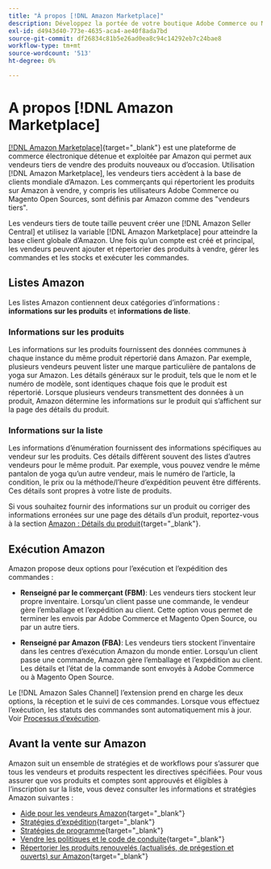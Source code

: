 ```yaml
---
title: "À propos [!DNL Amazon Marketplace]"
description: Développez la portée de votre boutique Adobe Commerce ou Magento Open Source en exploitant votre catalogue de produits sous forme de listes dans Amazon Marketplace.
exl-id: d4943d40-773e-4635-aca4-ae40f8ada7bd
source-git-commit: df26834c81b5e26ad0ea8c94c14292eb7c24bae8
workflow-type: tm+mt
source-wordcount: '513'
ht-degree: 0%

---
```


# A propos [!DNL Amazon Marketplace]

[[!DNL Amazon Marketplace]](https://sell.amazon.com/){target="_blank"} est une plateforme de commerce électronique détenue et exploitée par Amazon qui permet aux vendeurs tiers de vendre des produits nouveaux ou d’occasion. Utilisation [!DNL Amazon Marketplace], les vendeurs tiers accèdent à la base de clients mondiale d’Amazon. Les commerçants qui répertorient les produits sur Amazon à vendre, y compris les utilisateurs Adobe Commerce ou Magento Open Sources, sont définis par Amazon comme des &quot;vendeurs tiers&quot;.

Les vendeurs tiers de toute taille peuvent créer une [!DNL Amazon Seller Central] et utilisez la variable [!DNL Amazon Marketplace] pour atteindre la base client globale d’Amazon. Une fois qu’un compte est créé et principal, les vendeurs peuvent ajouter et répertorier des produits à vendre, gérer les commandes et les stocks et exécuter les commandes.

## Listes Amazon

Les listes Amazon contiennent deux catégories d’informations : **informations sur les produits** et **informations de liste**.

### Informations sur les produits

Les informations sur les produits fournissent des données communes à chaque instance du même produit répertorié dans Amazon. Par exemple, plusieurs vendeurs peuvent lister une marque particulière de pantalons de yoga sur Amazon. Les détails généraux sur le produit, tels que le nom et le numéro de modèle, sont identiques chaque fois que le produit est répertorié. Lorsque plusieurs vendeurs transmettent des données à un produit, Amazon détermine les informations sur le produit qui s’affichent sur la page des détails du produit.

### Informations sur la liste

Les informations d’énumération fournissent des informations spécifiques au vendeur sur les produits. Ces détails diffèrent souvent des listes d’autres vendeurs pour le même produit. Par exemple, vous pouvez vendre le même pantalon de yoga qu’un autre vendeur, mais le numéro de l’article, la condition, le prix ou la méthode/l’heure d’expédition peuvent être différents. Ces détails sont propres à votre liste de produits.

Si vous souhaitez fournir des informations sur un produit ou corriger des informations erronées sur une page des détails d’un produit, reportez-vous à la section [Amazon : Détails du produit](https://sellercentral.amazon.com/gp/help/external/200335450){target="_blank"}.

## Exécution Amazon

Amazon propose deux options pour l’exécution et l’expédition des commandes :

- **Renseigné par le commerçant (FBM)**: Les vendeurs tiers stockent leur propre inventaire. Lorsqu’un client passe une commande, le vendeur gère l’emballage et l’expédition au client. Cette option vous permet de terminer les envois par Adobe Commerce et Magento Open Source, ou par un autre tiers.

- **Renseigné par Amazon (FBA)**: Les vendeurs tiers stockent l’inventaire dans les centres d’exécution Amazon du monde entier. Lorsqu’un client passe une commande, Amazon gère l’emballage et l’expédition au client. Les détails et l’état de la commande sont envoyés à Adobe Commerce ou à Magento Open Source.

Le [!DNL Amazon Sales Channel] l’extension prend en charge les deux options, la réception et le suivi de ces commandes. Lorsque vous effectuez l’exécution, les statuts des commandes sont automatiquement mis à jour. Voir [Processus d’exécution](./fulfillment-workflows.md).

## Avant la vente sur Amazon

Amazon suit un ensemble de stratégies et de workflows pour s’assurer que tous les vendeurs et produits respectent les directives spécifiées. Pour vous assurer que vos produits et comptes sont approuvés et éligibles à l’inscription sur la liste, vous devez consulter les informations et stratégies Amazon suivantes :

- [Aide pour les vendeurs Amazon](https://sellercentral.amazon.com/gp/help/external/help-page.html?itemID=2&amp;language=en_US/){target="_blank"}
- [Stratégies d’expédition](https://sellercentral.amazon.com/gp/help/external/201901620?language=en-US){target="_blank"}
- [Stratégies de programme](https://sellercentral.amazon.com/gp/help/external/521?language=en-US){target="_blank"}
- [Vendre les politiques et le code de conduite](https://sellercentral.amazon.com/gp/help/external/1801?language=en-US){target="_blank"}
- [Répertorier les produits renouvelés (actualisés, de prégestion et ouverts) sur Amazon](https://sell.amazon.com/programs/renewed){target="_blank"}
